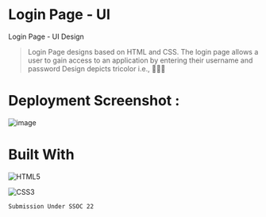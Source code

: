 # Login Page - UI 
Login Page - UI  Design
>Login Page designs based on HTML and CSS. 
The login page allows a user to gain access to an application by entering their username and password
>Design depicts tricolor i.e., 🧡🤍💚
# Deployment Screenshot :
![image](https://user-images.githubusercontent.com/72541381/186485783-09613d20-252b-47cc-8ad1-47c4be08acef.png)



# Built With


![HTML5](https://img.shields.io/badge/html5-%23E34F26.svg?style=for-the-badge&logo=html5&logoColor=white)

![CSS3](https://img.shields.io/badge/css3-%231572B6.svg?style=for-the-badge&logo=css3&logoColor=white)


```
Submission Under SSOC 22
```
